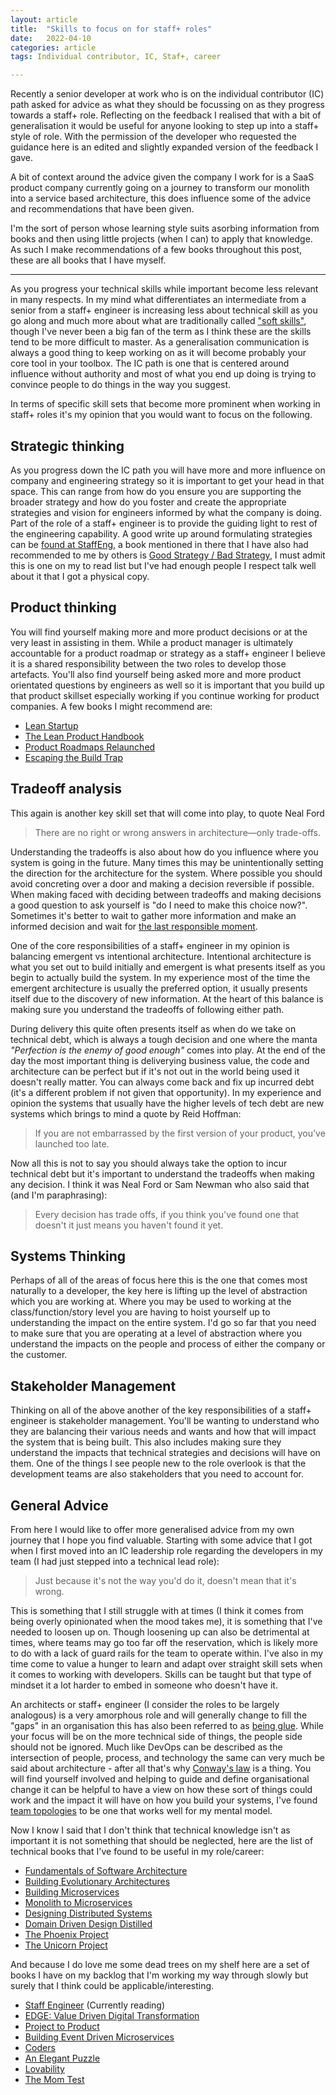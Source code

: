 ```yaml
---
layout: article
title:  "Skills to focus on for staff+ roles"
date:   2022-04-10
categories: article
tags: Individual contributor, IC, Staf+, career

---
```


Recently a senior developer at work who is on the individual contributor (IC) path asked for advice as what they should be focussing on as they progress towards a staff+ role. Reflecting on the feedback I realised that with a bit of generalisation it would be useful for anyone looking to step up into a staff+ style of role. With the permission of the developer who requested the guidance here is an edited and slightly expanded version of the feedback I gave.

A bit of context around the advice given the company I work for is a SaaS product company currently going on a journey to transform our monolith into a service based architecture, this does influence some of the advice and recommendations that have been given. 

I'm the sort of person whose learning style suits asorbing information from books and then using little projects (when I can) to apply that knowledge. As such I make recommendations of a few books throughout this post, these are all books that I have myself.

---

As you progress your technical skills while important become less relevant in many respects. In my mind what differentiates an intermediate from a senior from a staff+ engineer is increasing less about technical skill as you go along and much more about what are traditionally called ["soft skills"](https://en.wikipedia.org/wiki/Soft_skills), though I've never been a big fan of the term as I think these are the skills tend to be more difficult to master. As a generalisation communication is always a good thing to keep working on as it will become probably your core tool in your toolbox. The IC path is one that is centered around influence without authority and most of what you end up doing is trying to convince people to do things in the way you suggest.

In terms of specific skill sets that become more prominent when working in staff+ roles it's my opinion that you would want to focus on the following.

## Strategic thinking

As you progress down the IC path you will have more and more influence on company and engineering strategy so it is important to get your head in that space. This can range from how do you ensure you are supporting the broader strategy and how do you foster and create the appropriate strategies and vision for engineers informed by what the company is doing. Part of the role of a staff+ engineer is to provide the guiding light to rest of the engineering capability. A good write up around formulating strategies can be [found at StaffEng](https://staffeng.com/guides/engineering-strategy), a book mentioned in there that I have also had recommended to me by others is [Good Strategy / Bad Strategy](http://goodbadstrategy.com/), I must admit this is one on my to read list but I've had enough people I respect talk well about it that I got a physical copy.

## Product thinking 

You will find yourself making more and more product decisions or at the very least in assisting in them. While a product manager is ultimately accountable for a product roadmap or strategy as a staff+ engineer I believe it is a shared responsibility between the two roles to develop those artefacts. You'll also find yourself being asked more and more product orientated questions by engineers as well so it is important that you build up that product skillset especially working if you continue working for product companies. A few books I might recommend are:

* [Lean Startup](http://theleanstartup.com/)
* [The Lean Product Handbook](https://leanproductplaybook.com/)
* [Product Roadmaps Relaunched](https://www.bookdepository.com/Product-Roadmaps-Relaunched/9781491971727)
* [Escaping the Build Trap](https://melissaperri.com/book)

## Tradeoff analysis

This again is another key skill set that will come into play, to quote Neal Ford 

> There are no right or wrong answers in architecture—only trade-offs.

Understanding the tradeoffs is also about how do you influence where you system is going in the future. Many times this may be unintentionally setting the direction for the architecture for the system. Where possible you should avoid concreting over a door and making a decision reversible if possible. When making faced with deciding between tradeoffs and making decisions a good question to ask yourself is "do I need to make this choice now?". Sometimes it's better to wait to gather more information and make an informed decision and wait for [the last responsible moment](https://blog.codinghorror.com/the-last-responsible-moment/).

One of the core responsibilities of a staff+ engineer in my opinion is balancing emergent vs intentional architecture. Intentional architecture is what you set out to build initially and emergent is what presents itself as you begin to actually build the system. In my experience most of the time the emergent architecture is usually the preferred option, it usually presents itself due to the discovery of new information. At the heart of this balance is making sure you understand the tradeoffs of following either path.

During delivery this quite often presents itself as when do we take on technical debt, which is always a tough decision and one where the manta _"Perfection is the enemy of good enough"_ comes into play. At the end of the day the most important thing is deliverying business value, the code and architecture can be perfect but if it's not out in the world being used it doesn't really matter. You can always come back and fix up incurred debt (it's a different problem if not given that opportunity). In my experience and opinion the systems that usually have the higher levels of tech debt are new systems which brings to mind a quote by Reid Hoffman: 

> If you are not embarrassed by the first version of your product, you’ve launched too late.

Now all this is not to say you should always take the option to incur technical debt but it's important to understand the tradeoffs when making any decision. I think it was Neal Ford or Sam Newman who also said that (and I'm paraphrasing):

> Every decision has trade offs, if you think you've found one that doesn't it just means you haven't found it yet.

## Systems Thinking

Perhaps of all of the areas of focus here this is the one that comes most naturally to a developer, the key here is lifting up the level of abstraction which you are working at. Where you may be used to working at the class/function/story level you are having to hoist yourself up to understanding the impact on the entire system. I'd go so far that you need to make sure that you are operating at a level of abstraction where you understand the impacts on the people and process of either the company or the customer.

## Stakeholder Management

Thinking on all of the above another of the key responsibilities of a staff+ engineer is stakeholder management. You'll be wanting to understand who they are balancing their various needs and wants and how that will impact the system that is being built. This also includes making sure they understand the impacts that technical strategies and decisions will have on them. One of the things I see people new to the role overlook is that the development teams are also stakeholders that you need to account for.

## General Advice

From here I would like to offer more generalised advice from my own journey that I hope you find valuable. Starting with some advice that I got when I first moved into an IC leadership role regarding the developers in my team (I had just stepped into a technical lead role):

> Just because it's not the way you'd do it, doesn't mean that it's wrong.

This is something that I still struggle with at times (I think it comes from being overly opinionated when the mood takes me), it is something that I've needed to loosen up on. Though loosening up can also be detrimental at times, where teams may go too far off the reservation, which is likely more to do with a lack of guard rails for the team to operate within. I've also in my time come to value a hunger to learn and adapt over straight skill sets when it comes to working with developers. Skills can be taught but that type of mindset it a lot harder to embed in someone who doesn't have it.

An architects or staff+ engineer (I consider the roles to be largely analogous) is a very amorphous role and will generally change to fill the "gaps" in an organisation this has also been referred to as [being glue](https://noidea.dog/glue). While your focus will be on the more technical side of things, the people side should not be ignored. Much like DevOps can be described as the intersection of people, process, and technology the same can very much be said about architecture - after all that's why [Conway's law](https://en.wikipedia.org/wiki/Conway's_law) is a thing. You will find yourself involved and helping to guide and define organisational change it can be helpful to have a view on how these sort of things could work and the impact it will have on how you build your systems, I've found [team topologies](https://itrevolution.com/team-topologies/) to be one that works well for my mental model.

Now I know I said that I don't think that technical knowledge isn't as important it is not something that should be neglected, here are the list of technical books that I've found to be useful in my role/career:

* [Fundamentals of Software Architecture](https://www.thoughtworks.com/insights/books/fundamentals-of-software-architecture)
* [Building Evolutionary Architectures](https://www.thoughtworks.com/insights/books/building-evolutionary-architectures)
* [Building Microservices](https://samnewman.io/books/building_microservices/)
* [Monolith to Microservices](https://samnewman.io/books/monolith-to-microservices/)
* [Designing Distributed Systems](https://www.bookdepository.com/Designing-Distributed-Systems-Brendan-Burns/9781491983645)
* [Domain Driven Design Distilled](https://www.bookdepository.com/Domain-Driven-Design-Distilled-Vaughn-Vernon/9780134434421)
* [The Phoenix Project](https://itrevolution.com/the-phoenix-project/)
* [The Unicorn Project](https://itrevolution.com/the-unicorn-project/)

And because I do love me some dead trees on my shelf here are a set of books I have on my backlog that I'm working my way through slowly but surely that I think could be applicable/interesting.

* [Staff Engineer](https://staffeng.com/book) (Currently reading)
* [EDGE: Value Driven Digital Transformation](https://www.thoughtworks.com/insights/books/edge)
* [Project to Product](https://projecttoproduct.org/the-book/)
* [Building Event Driven Microservices](https://www.bookdepository.com/Building-Event-Driven-Microservices-Adam-Bellemare/9781492057895)
* [Coders](https://www.penguinrandomhouse.com/books/539883/coders-by-clive-thompson/)
* [An Elegant Puzzle](https://press.stripe.com/an-elegant-puzzle)
* [Lovability](https://www.aha.io/lovability)
* [The Mom Test](http://momtestbook.com/)